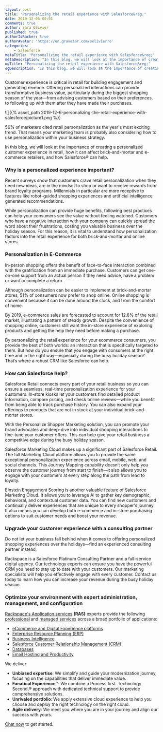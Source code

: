 ```yaml
---
layout: post
title: "Personalizing the retail experience with Salesforce&reg;"
date: 2019-12-06 00:01
comments: true
author: Sara Olivier
published: true
authorIsRacker: true
authorAvatar: 'https://en.gravatar.com/solivierre'
categories:
    - Salesforce
metaTitle: "Personalizing the retail experience with Salesforce&reg;"
metaDescription: "In this blog, we will look at the importance of creating a personalized customer experience in retail, how it can affect brick-and-mortar and e-commerce retailers, and how Salesforce&reg; can help"
ogTitle: "Personalizing the retail experience with Salesforce&reg;"
ogDescription: "In this blog, we will look at the importance of creating a personalized customer experience in retail, how it can affect brick-and-mortar and e-commerce retailers, and how Salesforce&reg; can help"
---
```


<!-- more -->
Customer experience is critical in retail for building engagement and generating revenue. Offering personalized interactions can provide transformative business value, particularly during the biggest shopping season of the year&mdash;from advising customers based on their preferences, to following up with them after they have made their purchases.

![]({% asset_path 2019-12-6-personalizing-the-retail-experience-with-salesforce/picture1.png %})

56% of marketers cited retail personalization as the year's most exciting trend. That means your marketing team is probably also considering how to use personalization within your business strategy.

In this blog, we will look at the importance of creating a personalized customer experience in retail, how it can affect brick-and-mortar and e-commerce retailers, and how Salesforce&reg; can help.

### Why is a personalized experience important?

Recent surveys show that customers crave retail personalization when they need new ideas, are in the mindset to shop or want to receive rewards from brand loyalty programs. Millennials in particular are more receptive to features like robot-guided shopping experiences and artificial intelligence generated recommendations.

While personalization can provide huge benefits, following best practices can help your consumers see the value without feeling watched. Customers who have a negative interaction with your company can quickly spread the word about their frustrations, costing you valuable business over the holiday season. For this reason, it is vital to understand how personalization factors into the retail experience for both brick-and-mortar and online stores.

### Personalization in E-Commerce

In-person shopping offers the benefit of face-to-face interaction combined with the gratification from an immediate purchase. Customers can get one-on-one support from an actual person if they need advice, have a problem or want to complete a return.

Although personalization can be easier to implement at brick-and-mortar stores, 51% of consumers now prefer to shop online. Online shopping is convenient because it can be done around the clock, and from the comfort of home.

By 2019, e-commerce sales are forecasted to account for 12.8% of the retail market, illustrating a pattern of steady growth. Despite the convenience of shopping online, customers still want the in-store experience of exploring products and getting the help they need before making a purchase.

By personalizing the retail experience for your ecommerce consumers, you provide the best of both worlds: an interaction that is specifically targeted to them. But how do you ensure that you engage with consumers at the right time and in the right way&mdash;especially during the busy holiday season? That’s where a robust CRM like Salesforce can help.

### How can Salesforce help?

Salesforce Retail connects every part of your retail business so you can ensure a seamless, real-time personalization experience for your customers. In-store kiosks let your customers find detailed product information, compare pricing, and check online reviews&mdash;while you benefit from being able to track purchase history. You can also expand your offerings to products that are not in stock at your individual brick-and-mortar stores.

With the Personalize Shopper Marketing solution, you can promote your brand advocates and deep-dive into individual shopping interactions to fine-tune your customer offers. This can help give your retail business a competitive edge during the busy holiday season.

Salesforce Marketing Cloud makes up a significant part of Salesforce Retail. The full Marketing Cloud platform allows you to provide the same exceptional personalization experience across email, mobile, web, and social channels. This Journey Mapping capability doesn’t only help you observe the customer journey from start to finish&mdash;it also allows you to engage with your customers at every step along the path from lead to loyalty.

Einstein Engagement Scoring is another valuable feature of Salesforce Marketing Cloud. It allows you to leverage AI to gather key demographic, behavioral, and contextual customer data. You can find new customers and continually deliver experiences that are unique to every shopper's journey. It also means you can develop both e-commerce and in-store purchasing options to suit customer needs and boost your revenue.  

### Upgrade your customer experience with a consulting partner

Do not let your business fall behind when it comes to offering personalized shopping experiences over the holidays&mdash;find an experienced consulting partner instead.

Rackspace is a Salesforce Platinum Consulting Partner and a full-service digital agency. Our technology experts can ensure you have the powerful CRM you need to stay up to date with your customers. Our marketing specialists will help you effectively engage with every customer. Contact us today to learn how you can increase your revenue during the busy holiday season.

### Optimize your environment with expert administration, management, and configuration

[Rackspace's Application services](https://www.rackspace.com/application-services/professional-services)
**(RAS)** experts provide the following [professional](https://www.rackspace.com/application-management/professional-services)
and
[managed services](https://www.rackspace.com/application-management/managed-services) across
a broad portfolio of applications:

- [eCommerce and Digital Experience platforms](https://www.rackspace.com/ecommerce-digital-experience)
- [Enterprise Resource Planning (ERP)](https://www.rackspace.com/erp)
- [Business Intelligence](https://www.rackspace.com/business-intelligence)
- [Salesforce Customer Relationship Management (CRM)](https://www.rackspace.com/salesforce-managed-services)
- [Databases](https://www.rackspace.com/dba-services)
- [Email Hosting and Productivity](https://www.rackspace.com/email-hosting)

We deliver:

- **Unbiased expertise**: We simplify and guide your modernization journey,
focusing on the capabilities that deliver immediate value.
- **Fanatical Experience**&trade;: We combine a Process first. Technology Second.&reg;
approach with dedicated technical support to provide comprehensive solutions.
- **Unrivaled portfolio**: We apply extensive cloud experience to help you
choose and deploy the right technology on the right cloud.
- **Agile delivery**: We meet you where you are in your journey and align
our success with yours.

[Chat now](https://www.rackspace.com/#chat) to get started.

